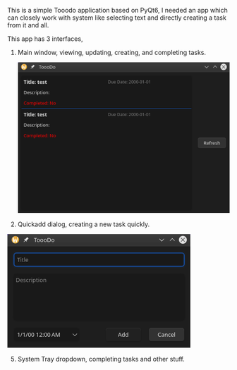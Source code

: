 This is a simple Tooodo application based on PyQt6,
I needed an app which can closely work with system like selecting text and directly creating a task from it and all.

This app has 3 interfaces,
1. Main window, viewing, updating, creating, and completing tasks.

   ![Screenshot of main window.](https://github.com/Hellorge/ToooDo/blob/master/imgs/mainwindow.png)

3. Quickadd dialog, creating a new task quickly.

  ![Screenshot of Quickadd dialog.](https://github.com/Hellorge/ToooDo/blob/master/imgs/quickadddialog.png)

5. System Tray dropdown, completing tasks and other stuff.
